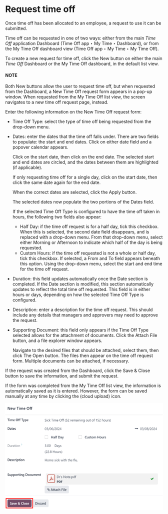 # Request time off

Once time off has been allocated to an employee, a request to use it can be submitted.

Time off can be requested in one of two ways: either from the main *Time Off* application
Dashboard (Time Off app ‣ My Time ‣ Dashboard), or from the
My Time Off dashboard view (Time Off app ‣ My Time ‣ My Time Off).

To create a new request for time off, click the New button on either the main *Time Off*
Dashboard or the My Time Off dashboard, in the default list view.

#### NOTE
Both New buttons allow the user to request time off, but when requested from the
Dashboard, a New Time Off request form appears in a pop-up window. When
requested from the My Time Off list view, the screen navigates to a new time off
request page, instead.

Enter the following information on the New Time Off request form:

- Time Off Type: select the type of time off being requested from the drop-down menu.
- Dates: enter the dates that the time off falls under. There are two fields to
  populate: the start and end dates. Click on either date field and a popover calendar appears.

  Click on the start date, then click on the end date. The selected start and end dates are circled,
  and the dates between them are highlighted (if applicable).

  If only requesting time off for a single day, click on the start date, then click the same date
  again for the end date.

  When the correct dates are selected, click the Apply button.

  The selected dates now populate the two portions of the Dates field.

  If the selected Time Off Type is configured to have the time off taken in hours, the
  following two fields also appear:
  - Half Day: if the time off request is for a half day, tick this checkbox. When this
    is selected, the second date field disappears, and is replaced with a drop-down menu. From that
    drop-down menu, select either Morning or Afternoon to indicate which
    half of the day is being requested.
  - Custom Hours: if the time off requested is not a whole or half day, tick this
    checkbox. If selected, a From and To field appears beneath this option.
    Using the drop-down menu, select the start and end time for the time off request.
- Duration: this field updates automatically once the Date section is
  completed. If the Date section is modified, this section automatically updates to
  reflect the total time off requested. This field is in either hours or days, depending on how the
  selected Time Off Type is configured.
- Description: enter a description for the time off request. This should include any
  details that managers and approvers may need to approve the request.
- Supporting Document: this field only appears if the Time Off Type selected
  allows for the attachment of documents. Click the Attach File button, and a file
  explorer window appears.

  Navigate to the desired files that should be attached, select them, then click The
  Open button. The files then appear on the time off request form. Multiple documents
  can be attached, if necessary.

If the request was created from the Dashboard, click the Save & Close button
to save the information, and submit the request.

If the form was completed from the My Time Off list view, the information is
automatically saved as it is entered. However, the form can be saved manually at any time by
clicking the <i class="fa fa-cloud-upload"></i> (cloud upload) icon.

![A time off request form filled out for an employee home sick for two days with the flu.](../../../_images/time-off-request.png)
